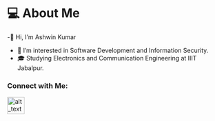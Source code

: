 # 💻 About Me

-👋 Hi, I’m Ashwin Kumar
- 👀 I’m interested in Software Development and Information Security.
- 🎓 Studying Electronics and Communication Engineering at IIIT Jabalpur.


### Connect with Me:

[<img alt="alt_text" width="40px" src="https://leetcode.com/static/images/LeetCode_logo_rvs.png" />](https://www.google.com/)

